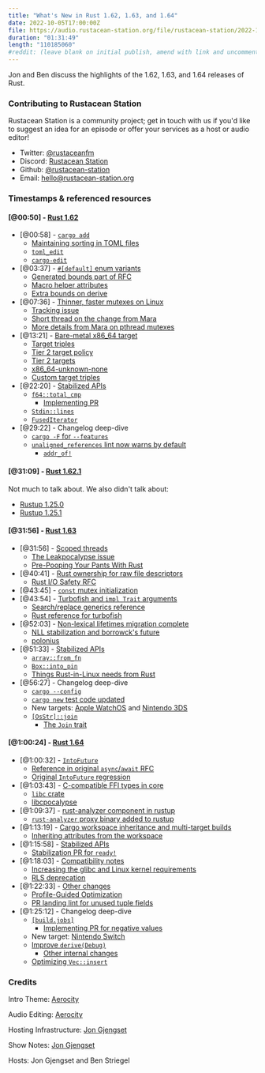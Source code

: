 ```yaml
---
title: "What's New in Rust 1.62, 1.63, and 1.64"
date: 2022-10-05T17:00:00Z
file: https://audio.rustacean-station.org/file/rustacean-station/2022-10-05-rust-1.62-1.63-1.64.mp3
duration: "01:31:49"
length: "110185060"
#reddit: (leave blank on initial publish, amend with link and uncomment this line after Reddit thread has been posted)
---
```


Jon and Ben discuss the highlights of the 1.62, 1.63, and 1.64 releases of Rust.

### Contributing to Rustacean Station

Rustacean Station is a community project; get in touch with us if you'd like to suggest an idea for an episode or offer your services as a host or audio editor!

 - Twitter: [@rustaceanfm](https://twitter.com/rustaceanfm)
 - Discord: [Rustacean Station](https://discord.gg/cHc3Gyc)
 - Github: [@rustacean-station](https://github.com/rustacean-station/)
 - Email: [hello@rustacean-station.org](mailto:hello@rustacean-station.org)

### Timestamps & referenced resources

#### [@00:50] - [Rust 1.62](https://blog.rust-lang.org/2022/06/30/Rust-1.62.0.html)

 - [@00:58] - [`cargo add`](https://blog.rust-lang.org/2022/06/30/Rust-1.62.0.html#cargo-add)
   - [Maintaining sorting in TOML files](https://github.com/rust-lang/cargo/blob/13ae438cf079da58272edc71f4d4968043dbd27b/src/cargo/ops/cargo_add/mod.rs#L97)
   - [`toml_edit`](https://crates.io/crates/toml_edit)
   - [`cargo-edit`](https://github.com/killercup/cargo-edit)
 - [@03:37] - [`#[default]` enum variants](https://blog.rust-lang.org/2022/06/30/Rust-1.62.0.html#default-enum-variants)
   - [Generated bounds part of RFC](https://rust-lang.github.io/rfcs/3107-derive-default-enum.html#generated-bounds)
   - [Macro helper attributes](https://doc.rust-lang.org/stable/reference/procedural-macros.html#derive-macro-helper-attributes)
   - [Extra bounds on derive](https://github.com/rust-lang/rust/issues/26925)
 - [@07:36] - [Thinner, faster mutexes on Linux](https://blog.rust-lang.org/2022/06/30/Rust-1.62.0.html#thinner-faster-mutexes-on-linux)
   - [Tracking issue](https://github.com/rust-lang/rust/issues/93740)
   - [Short thread on the change from Mara](https://twitter.com/m_ou_se/status/1526211117651050497)
   - [More details from Mara on pthread mutexes](https://twitter.com/m_ou_se/status/1505179030336819209)
 - [@13:21] - [Bare-metal x86_64 target](https://blog.rust-lang.org/2022/06/30/Rust-1.62.0.html#bare-metal-x86_64-target)
   - [Target triples](https://wiki.osdev.org/Target_Triplet)
   - [Tier 2 target policy](https://doc.rust-lang.org/rustc/target-tier-policy.html#tier-2-target-policy)
   - [Tier 2 targets](https://doc.rust-lang.org/rustc/platform-support.html#tier-2)
   - [x86_64-unknown-none](https://doc.rust-lang.org/beta/rustc/platform-support/x86_64-unknown-none.html)
   - [Custom target triples](https://rustc-dev-guide.rust-lang.org/building/new-target.html)
 - [@22:20] - [Stabilized APIs](https://blog.rust-lang.org/2022/06/30/Rust-1.62.0.html#stabilized-apis)
   - [`f64::total_cmp`](https://doc.rust-lang.org/stable/std/primitive.f64.html#method.total_cmp)
     - [Implementing PR](https://github.com/rust-lang/rust/pull/72568)
   - [`Stdin::lines`](https://doc.rust-lang.org/stable/std/io/struct.Stdin.html#method.lines)
   - [`FusedIterator`](https://doc.rust-lang.org/stable/std/iter/trait.FusedIterator.html)
 - [@29:22] - Changelog deep-dive
   - [`cargo -F` for `--features`](https://github.com/rust-lang/cargo/pull/10576)
   - [`unaligned_references` lint now warns by default](https://github.com/rust-lang/rust/pull/95372/)
     - [`addr_of!`](https://doc.rust-lang.org/core/ptr/macro.addr_of.html)

#### [@31:09] - [Rust 1.62.1](https://blog.rust-lang.org/2022/07/19/Rust-1.62.1.html)

Not much to talk about. We also didn't talk about:

 - [Rustup 1.25.0](https://blog.rust-lang.org/2022/07/11/Rustup-1.25.0.html)
 - [Rustup 1.25.1](https://blog.rust-lang.org/2022/07/12/Rustup-1.25.1.html)

#### [@31:56] - [Rust 1.63](https://blog.rust-lang.org/2022/08/11/Rust-1.63.0.html)

 - [@31:56] - [Scoped threads](https://blog.rust-lang.org/2022/08/11/Rust-1.63.0.html#scoped-threads)
   - [The Leakpocalypse issue](https://github.com/rust-lang/rust/issues/24292)
   - [Pre-Pooping Your Pants With Rust](https://faultlore.com/blah/everyone-poops/)
 - [@40:41] - [Rust ownership for raw file descriptors](https://blog.rust-lang.org/2022/08/11/Rust-1.63.0.html#rust-ownership-for-raw-file-descriptorshandles-io-safety)
   - [Rust I/O Safety RFC](https://rust-lang.github.io/rfcs/3128-io-safety.html)
 - [@43:45] - [`const` mutex initialization](https://blog.rust-lang.org/2022/08/11/Rust-1.63.0.html#const-mutex-rwlock-condvar-initialization)
 - [@43:54] - [Turbofish and `impl Trait` arguments](https://blog.rust-lang.org/2022/08/11/Rust-1.63.0.html#turbofish-for-generics-in-functions-with-impl-trait)
   - [Search/replace generics reference](https://www.reddit.com/r/rust/comments/5penft/comment/dcsgk7n/)
   - [Rust reference for turbofish](https://doc.rust-lang.org/stable/reference/paths.html#paths-in-expressions)
 - [@52:03] - [Non-lexical lifetimes migration complete](https://blog.rust-lang.org/2022/08/11/Rust-1.63.0.html#non-lexical-lifetimes-migration-complete)
   - [NLL stabilization and borrowck's future](https://blog.rust-lang.org/2022/08/05/nll-by-default.html)
   - [polonius](https://github.com/rust-lang/polonius)
 - [@51:33] - [Stabilized APIs](https://blog.rust-lang.org/2022/08/11/Rust-1.63.0.html#stabilized-apis)
   - [`array::from_fn`](https://doc.rust-lang.org/stable/std/array/fn.from_fn.html)
   - [`Box::into_pin`](https://doc.rust-lang.org/stable/std/boxed/struct.Box.html#method.into_pin)
   - [Things Rust-in-Linux needs from Rust](https://github.com/Rust-for-Linux/linux/issues/2)
 - [@56:27] - Changelog deep-dive
   - [`cargo --config`](https://doc.rust-lang.org/nightly/cargo/reference/config.html#command-line-overrides)
   - [`cargo new` test code updated](https://github.com/rust-lang/cargo/pull/10706)
   - New targets: [Apple WatchOS](https://github.com/rust-lang/rust/pull/95243/) and [Nintendo 3DS](https://github.com/rust-lang/rust/pull/95897/)
   - [`[OsStr]::join`](https://github.com/rust-lang/rust/pull/96881/)
     - [The `Join` trait](https://doc.rust-lang.org/std/slice/trait.Join.html)

#### [@1:00:24] - [Rust 1.64](https://blog.rust-lang.org/2022/09/22/Rust-1.64.0.html)

 - [@1:00:32] - [`IntoFuture`](https://blog.rust-lang.org/2022/09/22/Rust-1.64.0.html#enhancing-await-with-intofuture)
   - [Reference in original `async`/`await` RFC](https://rust-lang.github.io/rfcs/2394-async_await.html#the-expansion-of-await)
   - [Original `IntoFuture` regression](https://github.com/rust-lang/rust/issues/67706)
 - [@1:03:43] - [C-compatible FFI types in core](https://blog.rust-lang.org/2022/09/22/Rust-1.64.0.html#c-compatible-ffi-types-in-core-and-alloc)
   - [`libc` crate](https://crates.io/crates/libc)
   - [libcpocalypse](https://github.com/dtolnay/semver-trick/tree/7957dfaf6f65789756bded049f3bd2094624e0e3#illustrative-example)
 - [@1:09:37] - [rust-analyzer component in rustup](https://blog.rust-lang.org/2022/09/22/Rust-1.64.0.html#rust-analyzer-is-now-available-via-rustup)
   - [`rust-analyzer` proxy binary added to rustup](https://github.com/rust-lang/rustup/pull/3022)
 - [@1:13:19] - [Cargo workspace inheritance and multi-target builds](https://blog.rust-lang.org/2022/09/22/Rust-1.64.0.html#cargo-improvements-workspace-inheritance-and-multi-target-builds)
   - [Inheriting attributes from the workspace](https://doc.rust-lang.org/cargo/reference/specifying-dependencies.html#inheriting-a-dependency-from-a-workspace)
 - [@1:15:58] - [Stabilized APIs](https://blog.rust-lang.org/2022/09/22/Rust-1.64.0.html#stabilized-apis)
   - [Stabilization PR for `ready!`](https://github.com/rust-lang/rust/pull/81050)
 - [@1:18:03] - [Compatibility notes](https://blog.rust-lang.org/2022/09/22/Rust-1.64.0.html#compatibility-notes)
   - [Increasing the glibc and Linux kernel requirements](https://blog.rust-lang.org/2022/08/01/Increasing-glibc-kernel-requirements.html)
   - [RLS deprecation](https://blog.rust-lang.org/2022/07/01/RLS-deprecation.html)
 - [@1:22:33] - [Other changes](https://blog.rust-lang.org/2022/09/22/Rust-1.64.0.html#other-changes)
   - [Profile-Guided Optimization](https://doc.rust-lang.org/rustc/profile-guided-optimization.html)
   - [PR landing lint for unused tuple fields](https://github.com/rust-lang/rust/pull/95977)
 - [@1:25:12] - Changelog deep-dive
   - [`[build.jobs]`](https://doc.rust-lang.org/nightly/cargo/reference/config.html#buildjobs)
      - [Implementing PR for negative values](https://github.com/rust-lang/cargo/pull/10844)
   - New target: [Nintendo Switch](https://github.com/rust-lang/rust/pull/88991/)
   - [Improve `derive(Debug)`](https://github.com/rust-lang/rust/pull/98190/)
      - [Other internal changes](https://github.com/rust-lang/rust/blob/stable/RELEASES.md#internal-changes)
   - [Optimizing `Vec::insert`](https://github.com/rust-lang/rust/pull/98755/)

### Credits

Intro Theme: [Aerocity](https://twitter.com/AerocityMusic)

Audio Editing: [Aerocity](https://twitter.com/AerocityMusic)

Hosting Infrastructure: [Jon Gjengset](https://twitter.com/jonhoo/)

Show Notes: [Jon Gjengset](https://twitter.com/jonhoo/)

Hosts: Jon Gjengset and Ben Striegel
